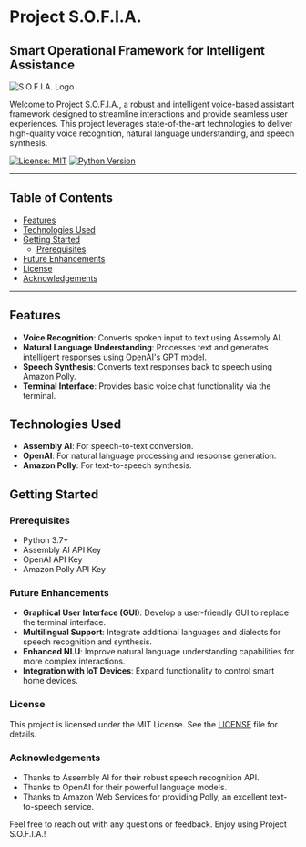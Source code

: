 # Project S.O.F.I.A.
## Smart Operational Framework for Intelligent Assistance

![S.O.F.I.A. Logo](path/to/logo.png)

Welcome to Project S.O.F.I.A., a robust and intelligent voice-based assistant framework designed to streamline interactions and provide seamless user experiences. This project leverages state-of-the-art technologies to deliver high-quality voice recognition, natural language understanding, and speech synthesis.

[![License: MIT](https://img.shields.io/badge/License-MIT-yellow.svg)](https://opensource.org/licenses/MIT)
[![Python Version](https://img.shields.io/badge/Python-3.7%2B-blue.svg)](https://www.python.org/downloads/)

---

## Table of Contents

- [Features](#features)
- [Technologies Used](#technologies-used)
- [Getting Started](#getting-started)
  - [Prerequisites](#prerequisites)
- [Future Enhancements](#future-enhancements)
- [License](#license)
- [Acknowledgements](#acknowledgements)

---

## Features

- **Voice Recognition**: Converts spoken input to text using Assembly AI.
- **Natural Language Understanding**: Processes text and generates intelligent responses using OpenAI's GPT model.
- **Speech Synthesis**: Converts text responses back to speech using Amazon Polly.
- **Terminal Interface**: Provides basic voice chat functionality via the terminal.

## Technologies Used

- **Assembly AI**: For speech-to-text conversion.
- **OpenAI**: For natural language processing and response generation.
- **Amazon Polly**: For text-to-speech synthesis.

## Getting Started

### Prerequisites

- Python 3.7+
- Assembly AI API Key
- OpenAI API Key
- Amazon Polly API Key


### Future Enhancements

- **Graphical User Interface (GUI)**: Develop a user-friendly GUI to replace the terminal interface.
- **Multilingual Support**: Integrate additional languages and dialects for speech recognition and synthesis.
- **Enhanced NLU**: Improve natural language understanding capabilities for more complex interactions.
- **Integration with IoT Devices**: Expand functionality to control smart home devices.

### License

This project is licensed under the MIT License. See the [LICENSE](LICENSE) file for details.

### Acknowledgements

- Thanks to Assembly AI for their robust speech recognition API.
- Thanks to OpenAI for their powerful language models.
- Thanks to Amazon Web Services for providing Polly, an excellent text-to-speech service.

Feel free to reach out with any questions or feedback. Enjoy using Project S.O.F.I.A.!
